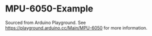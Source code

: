 # MPU-6050-Example
Sourced from Arduino Playground. See https://playground.arduino.cc/Main/MPU-6050 for more information.
